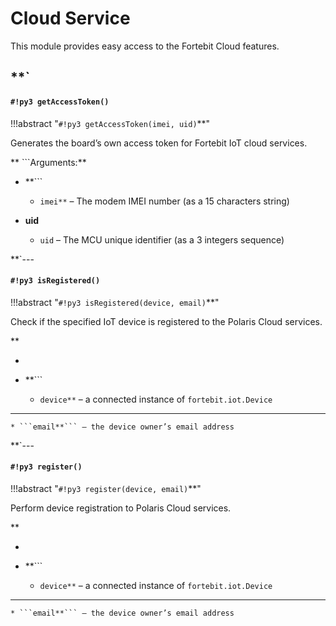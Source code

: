 # Cloud Service

This module provides easy access to the Fortebit Cloud features.

**`
---
#### `#!py3 getAccessToken()`

!!!abstract "`#!py3 getAccessToken(imei, uid)`**"

Generates the board’s own access token for Fortebit IoT cloud services.


** ```Arguments:**
   
*	**```

    
    * ```imei**``` – The modem IMEI number (as a 15 characters string)
*	**uid**

    * ```uid``` – The MCU unique identifier (as a 3 integers sequence)



**`---
#### `#!py3 isRegistered()`

!!!abstract "`#!py3 isRegistered(device, email)`**"

Check if the specified IoT device is registered to the Polaris Cloud services.

**
* ```Arguments:**
   
*	**```

    
    * ```device**``` – a connected instance of `fortebit.iot.Device`
*	**

    * ```email**``` – the device owner’s email address



**`---
#### `#!py3 register()`

!!!abstract "`#!py3 register(device, email)`**"

Perform device registration to Polaris Cloud services.

**
* ```Arguments:**
   
*	**```

    
    * ```device**``` – a connected instance of `fortebit.iot.Device`
*	**

    * ```email**``` – the device owner’s email address
<!--stackedit_data:
eyJoaXN0b3J5IjpbLTE0NjU1OTgwMzIsLTE1MzI1OTcxN119
-->
